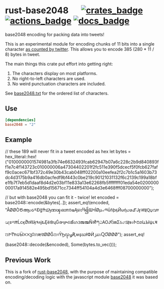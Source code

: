 # rust-base2048 &emsp; [![crates_badge]][crates_url] [![actions_badge]][actions_url] [![docs_badge]][docs_url]


[actions_badge]: https://github.com/LLFourn/rust-base2048/workflows/Rust/badge.svg
[actions_url]: https://github.com/LLFourn/rust-base2048/actions
[crates_badge]: https://img.shields.io/crates/v/base2048.svg
[crates_url]: https://crates.io/crates/base2048
[docs_badge]: https://docs.rs/base2048/badge.svg
[docs_url]: https://docs.rs/base2048

base2048 encoding for packing data into tweets!

This is an experimental module for encoding chunks of 11 bits into a single character [as
counted by twitter](https://developer.twitter.com/en/docs/basics/counting-characters).
This allows you to encode 385 (280 * 11  / 8) bytes in tweet.

The main things this crate put effort into getting right:

1. The characters display on most platforms.
2. No right-to-left characters are used.
3. No weird punctuation characters are included.

See [base2048.txt](./base2048.txt) for the ordered list of characters.

## Use

``` toml
[dependencies]
base2048 = "2"
```

## Example


// these 189 will never fit in a tweet encoded as hex
let bytes = hex_literal::hex!("0100000001574981a3fb74e6632493fcab62947b07a6c228c2b9d840893ff1e7c4f143723c010000006a47304402201f2fc511e390f5dcecf5f0fcb627faff9c0acec671bf372c49e30b43cab048ff02200a10eefea2f2c7b1c5a1603b73dc4d3175b9a416db0acfedf9bf443c0be219c90121031132f6c2139c199a18bfe1fb7f7eb5d1daaf8d4d2e03bf11e833a13e62268fb5ffffffff01eda54e020000000017a914582e495bd15671cc7344ff54104a4d3e6468fff08700000000");

// but with base2048 you can fit it - twice!
let encoded = base2048::encode(&bytes[..]);
assert_eq!(encoded, "ÅØØÒԾആ১ԍཪƉǧႵషϡဏၾഓπ௫ఇĄ૪൦Ⴏ၍ƜসÍØµ୷སΰňþҕЙၑήಟဖ௴ͿӻआइԚџവফඤѕળशĹсϗႫॳšķ۹ঙјఓȨёՑʮǴരౡଣౙഗ૩ໜໝŇऔཀඨΑΟɈઉທΣઠගऽइƽ೪ჁಔດևЫѱʟॺଅԻͳŉଢӸ྾྾ვʭମԙउØØĞଥওȲϦၺழƦʍşဃłФЍ൰১ႭƠØØØ");
assert_eq!(base2048::decode(&encoded), Some(bytes.to_vec()));

## Previous Work

This is a fork of [rust-base2048](https://github.com/LLFourn/rust-base2048), with the purpose of maintaining compatible
encoding/decoding logic with the javascript module [base2048](https://github.com/qntm/base2048) it was based on.
